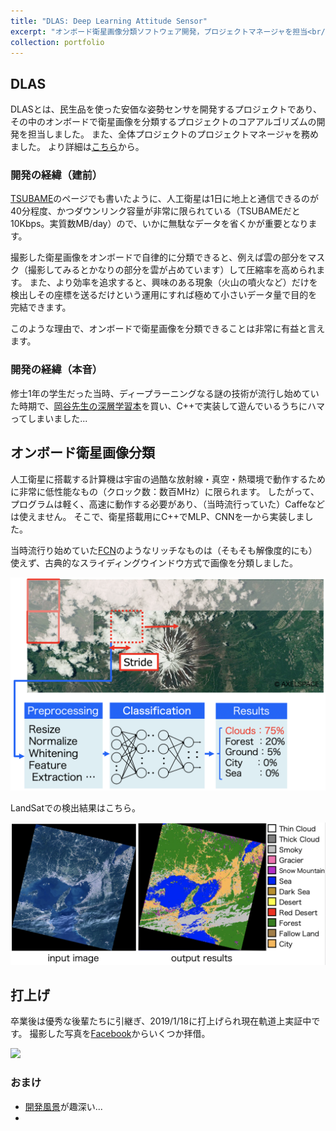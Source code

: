 ```yaml
---
title: "DLAS: Deep Learning Attitude Sensor"
excerpt: "オンボード衛星画像分類ソフトウェア開発，プロジェクトマネージャを担当<br/><img src='https://scontent.ffuk4-2.fna.fbcdn.net/v/t1.0-9/s960x960/69240530_2399986816753110_7005664883291193344_o.jpg?_nc_cat=101&_nc_ohc=CkpvINYCgqoAQnItuF8i6AnOuGpuyi5JXkiUD5nyAYtEAGNaUoNod5ttA&_nc_ht=scontent.ffuk4-2.fna&oh=ca78f4788068e52c83b6c9a7340a3ffc&oe=5E4093BE' width='500'>"
collection: portfolio
---
```


## DLAS
DLASとは、民生品を使った安価な姿勢センサを開発するプロジェクトであり、その中のオンボードで衛星画像を分類するプロジェクトのコアアルゴリズムの開発を担当しました。
また、全体プロジェクトのプロジェクトマネージャを務めました。
より詳細は[こちら](http://www.hp.phys.titech.ac.jp/yatsu/DLAS/links.html)から。

### 開発の経緯（建前）
[TSUBAME](/portfolio/1411_tsubame/)のページでも書いたように、人工衛星は1日に地上と通信できるのが40分程度、かつダウンリンク容量が非常に限られている（TSUBAMEだと10Kbps。実質数MB/day）ので、いかに無駄なデータを省くかが重要となります。

撮影した衛星画像をオンボードで自律的に分類できると、例えば雲の部分をマスク（撮影してみるとかなりの部分を雲が占めています）して圧縮率を高められます。
また、より効率を追求すると、興味のある現象（火山の噴火など）だけを検出しその座標を送るだけという運用にすれば極めて小さいデータ量で目的を完結できます。

このような理由で、オンボードで衛星画像を分類できることは非常に有益と言えます。

### 開発の経緯（本音）
修士1年の学生だった当時、ディープラーニングなる謎の技術が流行し始めていた時期で、[岡谷先生の深層学習本](https://www.amazon.co.jp/dp/B018K6C99A/ref=dp-kindle-redirect?_encoding=UTF8&btkr=1)を買い、C++で実装して遊んでいるうちにハマってしまいました...

## オンボード衛星画像分類
人工衛星に搭載する計算機は宇宙の過酷な放射線・真空・熱環境で動作するために非常に低性能なもの（クロック数：数百MHz）に限られます。
したがって、プログラムは軽く、高速に動作する必要があり、（当時流行っていた）Caffeなどは使えません。
そこで、衛星搭載用にC++でMLP、CNNを一から実装しました。

当時流行り始めていた[FCN](https://people.eecs.berkeley.edu/~jonlong/long_shelhamer_fcn.pdf)のようなリッチなものは（そもそも解像度的にも）使えず、古典的なスライディングウインドウ方式で画像を分類しました。

<img src="/images/1703_img_recognition_system.png">

LandSatでの検出結果はこちら。

<img src="/images/1703_dlas_landsat.png">

## 打上げ
卒業後は優秀な後輩たちに引継ぎ、2019/1/18に打上げられ現在軌道上実証中です。
撮影した写真を[Facebook](https://www.facebook.com/TokyoTechSmallSatTeam)からいくつか拝借。

<img src="https://scontent.ffuk4-2.fna.fbcdn.net/v/t1.0-9/s960x960/69240530_2399986816753110_7005664883291193344_o.jpg?_nc_cat=101&_nc_ohc=CkpvINYCgqoAQnItuF8i6AnOuGpuyi5JXkiUD5nyAYtEAGNaUoNod5ttA&_nc_ht=scontent.ffuk4-2.fna&oh=ca78f4788068e52c83b6c9a7340a3ffc&oe=5E4093BE">

### おまけ
- [開発風景](http://www.hp.phys.titech.ac.jp/yatsu/DLAS/photos.html)が趣深い...
- 